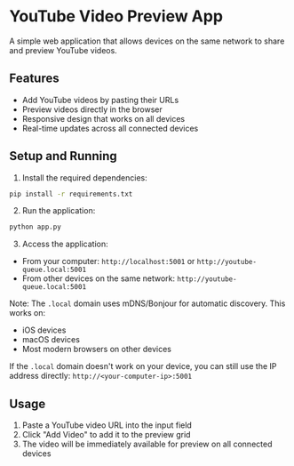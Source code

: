 # YouTube Video Preview App

A simple web application that allows devices on the same network to share and preview YouTube videos.

## Features
- Add YouTube videos by pasting their URLs
- Preview videos directly in the browser
- Responsive design that works on all devices
- Real-time updates across all connected devices

## Setup and Running

1. Install the required dependencies:
```bash
pip install -r requirements.txt
```

2. Run the application:
```bash
python app.py
```

3. Access the application:
- From your computer: `http://localhost:5001` or `http://youtube-queue.local:5001`
- From other devices on the same network: `http://youtube-queue.local:5001`

Note: The `.local` domain uses mDNS/Bonjour for automatic discovery. This works on:
- iOS devices
- macOS devices
- Most modern browsers on other devices

If the `.local` domain doesn't work on your device, you can still use the IP address directly: `http://<your-computer-ip>:5001`

## Usage
1. Paste a YouTube video URL into the input field
2. Click "Add Video" to add it to the preview grid
3. The video will be immediately available for preview on all connected devices
